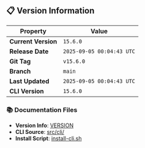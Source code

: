 ## 📋 Version Information

| Property | Value |
|----------|-------|
| **Current Version** | `15.6.0` |
| **Release Date** | `2025-09-05 00:04:43 UTC` |
| **Git Tag** | `v15.6.0` |
| **Branch** | `main` |
| **Last Updated** | `2025-09-05 00:04:43 UTC` |
| **CLI Version** | `15.6.0` |

### 📚 Documentation Files

- **Version Info**: [VERSION](VERSION)
- **CLI Source**: [src/cli/](src/cli/)
- **Install Script**: [install-cli.sh](install-cli.sh)
